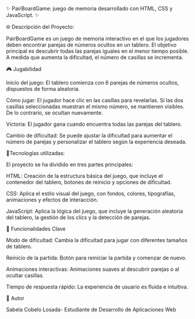✨ PairBoardGame: juego de memoria desarrollado con HTML, CSS y JavaScript. ✨

🌐 Descripción del Proyecto:

PairBoardGame es un juego de memoria interactivo en el que los jugadores deben encontrar parejas de números ocultos en un tablero. 
El objetivo principal es descubrir todas las parejas iguales en el menor tiempo posible.
A medida que aumenta la dificultad, el número de casillas se incrementa.

🎮 Jugabilidad

Inicio del juego: 
El tablero comienza con 6 parejas de números ocultos, dispuestos de forma aleatoria.

Cómo jugar: 
El jugador hace clic en las casillas para revelarlas. 
Si las dos casillas seleccionadas muestran el mismo número, se mantienen visibles. 
De lo contrario, se ocultan nuevamente.

Victoria: 
El jugador gana cuando encuentra todas las parejas del tablero.

Cambio de dificultad: 
Se puede ajustar la dificultad para aumentar el número de parejas y personalizar el tablero según la experiencia deseada.

🔧Tecnologías utilizadas:

El proyecto se ha dividido en tres partes principales:

HTML: 
Creación de la estructura básica del juego, que incluye el contenedor del tablero, botones de reinicio y opciones de dificultad.

CSS: 
Aplica el estilo visual del juego, con fondos, colores, tipografías, animaciones y efectos de interacción.

JavaScript: 
Aplica la lógica del juego, que incluye la generación aleatoria del tablero, la gestión de los clics y la detección de parejas.


🌟 Funcionalidades Clave

Modo de dificultad: Cambia la dificultad para jugar con diferentes tamaños de tablero.

Reinicio de la partida: Botón para reiniciar la partida y comenzar de nuevo.

Animaciones interactivas: Animaciones suaves al descubrir parejas o al ocultar casillas.

Tiempo de respuesta rápido: La experiencia de usuario es fluida e intuitiva.


👤 Autor

Sabela Cobelo Losada- Estudiante de Desarrollo de Aplicaciones Web
